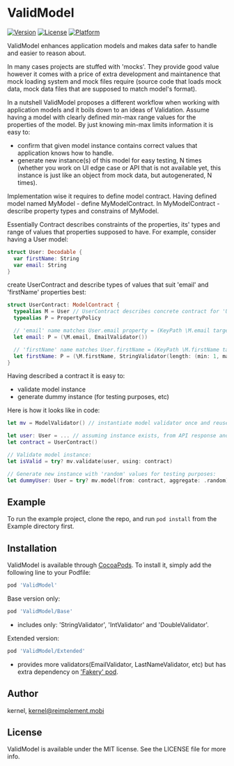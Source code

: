 # ValidModel

[![Version](https://img.shields.io/cocoapods/v/ValidModel.svg?style=flat)](https://cocoapods.org/pods/ValidModel)
[![License](https://img.shields.io/cocoapods/l/ValidModel.svg?style=flat)](https://cocoapods.org/pods/ValidModel)
[![Platform](https://img.shields.io/cocoapods/p/ValidModel.svg?style=flat)](https://cocoapods.org/pods/ValidModel)

ValidModel enhances application models and makes data safer to handle and easier to reason about.

In many cases projects are stuffed with 'mocks'. They provide good value
however it comes with a price of extra development and maintanence that mock loading system
and mock files require (source code that loads mock data, mock data files that are supposed to match model's format).

In a nutshell ValidModel proposes a different workflow when working with application models and it boils down to an ideas of Validation.
Assume having a model with clearly defined min-max range values for the properties of the model.
By just knowing min-max limits information it is easy to:
  - confirm that given model instance contains correct values that application knows how to handle.
  - generate new instance(s) of this model for easy testing, N times (whether you work on UI edge case or API that is not available yet, this instance is just like an object from mock data, but autogenerated, N times).

Implementation wise it requires to define model contract.
Having defined model named MyModel - define MyModelContract. In MyModelContract - describe property types and constrains of MyModel.

Essentially Contract describes constraints of the properties, its' types and range of values that properties supposed to have.
For example, consider having a User model:
```swift
struct User: Decodable {
  var firstName: String
  var email: String
}
```
create UserContract and describe types of values that suit 'email' and 'firstName' properties best:
```swift
struct UserContract: ModelContract {
  typealias M = User // UserContract describes concrete contract for 'User' model.
  typealias P = PropertyPolicy

  // 'email' name matches User.email property = (KeyPath \M.email targets User.email, validator 'EmailValidator' explicitly describes property value)
  let email: P = (\M.email, EmailValidator())

  // 'firstName' name matches User.firstName = (KeyPath \M.firstName targets User.firstName property, validator 'StringValidator' explicitly constrains value to be a String of 1-30 chars length)
  let firstName: P = (\M.firstName, StringValidator(length: (min: 1, max: 30)))
}
```

Having described a contract it is easy to:
  - validate model instance
  - generate dummy instance (for testing purposes, etc)

Here is how it looks like in code:
```swift
let mv = ModelValidator() // instantiate model validator once and reuse later.

let user: User = ... // assuming instance exists, from API response and JSONDecod-ed into object.
let contract = UserContract()

// Validate model instance:
let isValid = try? mv.validate(user, using: contract)

// Generate new instance with 'random' values for testing purposes:
let dummyUser: User = try? mv.model(from: contract, aggregate: .random)
```

## Example

To run the example project, clone the repo, and run `pod install` from the Example directory first.

## Installation

ValidModel is available through [CocoaPods](https://cocoapods.org). To install
it, simply add the following line to your Podfile:

```ruby
pod 'ValidModel'
```

Base version only:
```ruby
pod 'ValidModel/Base'
```
  - includes only: 'StringValidator', 'IntValidator' and 'DoubleValidator'.

Extended version:
```ruby
pod 'ValidModel/Extended'
```
  - provides more validators(EmailValidator, LastNameValidator, etc) but has extra dependency on ['Fakery' pod](https://github.com/vadymmarkov/Fakery).

## Author

kernel, kernel@reimplement.mobi

## License

ValidModel is available under the MIT license. See the LICENSE file for more info.
